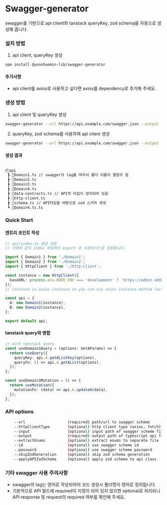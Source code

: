 # Swagger-generator

swagger를 기반으로 api client와 tanstack queryKey, zod schema를 자동으로 생성해 줍니다.

### 설치 방법

1. api client, queryKey 생성

```bash
npm install @yoonhaemin-lib/swagger-generator
```

#### 추가사항

- api client를 axios로 사용하고 싶다면 axios를 dependency로 추가해 주세요.

### 생성 방법

1. api client 및 queryKey 생성

```bash
swagger-generator --url https://api.example.com/swagger.json --output ./src/api --skipZodGeneration
```

2. queryKey, zod schema를 사용하여 api client 생성

```bash
swagger-generator --url https://api.example.com/swagger.json --output ./src/api --applyAPIZodSchema
```

#### 생성 결과

```bash

📦api
 ┣ 📜Domain1.ts // swagger의 tag를 따라서 폴더 이름이 결정이 됨
 ┣ 📜Domain2.ts
 ┣ 📜Domain3.ts
 ┣ 📜Domain4.ts
 ┣ 📜data-contracts.ts // API의 타입이 정의되어 있음
 ┣ 📜http-client.ts
 ┣ 📜schema.ts // API타입을 바탕으로 zod 스키마 생성
 ┗ 📜Domain4.ts.ts

```

### Quick Start

#### 엔트리 포인트 작성

```typescript
// api/index.ts 생성 권장
// 아래와 같이 index 파일에서 export 후 사용하시는걸 권장합니다.

import { Domain1 } from './Domain1';
import { Domain2 } from './Domain2';
import { HttpClient } from './http-client';

const instance = new HttpClient({
  baseURL: process.env.NODE_ENV === 'development' ? 'https://admin address' : 'https://prod address',
});
// instance is axios instance so you can use axios instance method (ex. interceptors)

const api = {
  A: new Domain1(instance),
  B: new Domain2(instance),
};

export default api;
```

#### tanstack query와 병합

```typescript
// with tanstack query
const useDomain1Query = (options: GetAParams) => {
  return useQuery({
    queryKey: api.A.getAListKey(options),
    queryFn: () => api.A.getAList(options),
  });
};

const useDomain1Mutation = () => {
  return useMutation({
    mutationFn: (data) => api.A.updateA(data),
  });
};
```

### API options

```bash
    --url                   (required) path/url to swagger scheme
    --httpClientType        (optional) http client type (axios, fetch) default: fetch
    --input                 (optional) input path of swagger scheme file
    --output                (required) output path of typescript api file
    --extractEnums          (optional) extract enums to separate file
    --id                    (optional) use swagger scheme id
    --password              (optional) use swagger scheme password
    --skipZodGeneration     (optional) skip zod schema generation
    --applyAPIZodSchema     (optional) apply zod schema to api class
```

### 기타 swagger 사용 주의사항

- swagger의 tag는 영어로 작성되어야 코드 생성시 폴더명이 영어로 정의됩니다.
- 기본적으로 API 필드에 required이 지정이 되어 있지 않으면 optional로 처리되니 API response 및 request의 required 여부를 확인해 주세요.
